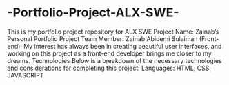 # -Portfolio-Project-ALX-SWE-
This is my portfolio project repository for ALX SWE 
Project Name: Zainab’s Personal Portfolio Project
Team Member: 
Zainab Abidemi Sulaiman (Front-end): My interest has always been in creating beautiful user interfaces, and working on this project as a front-end developer brings me closer to my dreams.
Technologies
Below is a breakdown of the necessary technologies and considerations for completing this project:
Languages: 
HTML, CSS, JAVASCRIPT 
